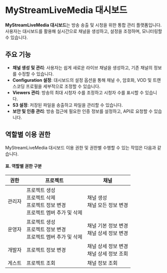 # MyStreamLiveMedia 대시보드

**MyStreamLiveMedia 대시보드**는 방송 송출 및 시청을 위한 통합 관리 플랫폼입니다. 사용자는 대시보드를 활용해 실시간으로 채널을 생성하고, 설정을 조정하며, 모니터링할 수 있습니다.

## 주요 기능

- **채널 생성 및 관리**: 사용자는 쉽게 새로운 라이브 채널을 생성하고, 기존 채널의 정보를 수정할 수 있습니다.
- **Configuration 설정**: 대시보드의 설정 옵션을 통해 채널 수, 암호화, VOD 및 트랜스코딩 프로필을 세부적으로 조정할 수 있습니다.
- **Viewers 관리**: 방송의 최대 시청자 수를 조정하고 시청자 수를 표시할 수 있습니다.
- **S3 설정**: 저장된 파일을 송출하고 파일을 관리할 수 있습니다.
- **보안 및 인증 관리**: 방송 접근에 필요한 인증 정보를 설정하고, API로 요청할 수 있습니다.

## 역할별 이용 권한

MyStreamLiveMedia 대시보드 이용 권한 및 권한별 수행할 수 있는 작업은 다음과 같습니다.

<body>
    <h4>표. 역할별 권한 구분</h4>
    <table>
        <thead>
            <tr>
            <th style="text-align: center;">권한</th>
            <th style="text-align: center;">프로젝트</th>
            <th style="text-align: center;">채널</th>
        </tr>
        </thead>
        <tbody>
            <tr>
                <td>관리자</td>
                <td>
                    프로젝트 생성<br>
                    프로젝트 삭제<br>
                    프로젝트 정보 변경<br>
                    프로젝트 멤버 추가 및 삭제
                </td>
                <td>
                    채널 생성<br>
                    채널 모든 정보 변경
                </td>
            </tr>
            <tr>
                <td>운영자</td>
                <td>
                    프로젝트 생성<br>
                    프로젝트 정보 변경<br>
                    프로젝트 멤버 추가 및 삭제
                </td>
                <td>
                    채널 기본 정보 변경<br>
                    채널 상세 정보 변경
                </td>
            </tr>
            <tr>
                <td>개발자</td>
                <td>
                    프로젝트 정보 변경
                </td>
                <td>
                    채널 상세 정보 변경<br>
                    채널 상세 정보 조회
                </td>
            </tr>
            <tr>
                <td>게스트</td>
                <td>
                    프로젝트 조회
                </td>
                <td>
                    채널 정보 조회
                </td>
            </tr>
        </tbody>
    </table>
</body>
